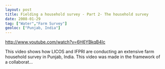 ```yaml
---
layout: post
title: Fielding a household survey - Part 2- The household survey
date: 2008-01-29
tag: ["Water","Farm Survey"]
geoloc: ["Punjab, India"]
---
```


http://www.youtube.com/watch?v=6H6YBkqB4Ic  

This video shows how LICOS and IFPRI are conducting an extensive farm household survey in Punjab, India. This video was made in the framework of a collaborat...
